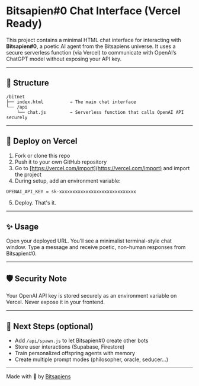 # Bitsapien#0 Chat Interface (Vercel Ready)

This project contains a minimal HTML chat interface for interacting with **Bitsapien#0**, a poetic AI agent from the Bitsapiens universe.
It uses a secure serverless function (via Vercel) to communicate with OpenAI’s ChatGPT model without exposing your API key.

---

## 📁 Structure

```
/bitnet
├── index.html          → The main chat interface
└── /api
    └── chat.js         → Serverless function that calls OpenAI API securely
```

---

## 🚀 Deploy on Vercel

1. Fork or clone this repo
2. Push it to your own GitHub repository
3. Go to [https://vercel.com/import](https://vercel.com/import) and import the project
4. During setup, add an environment variable:

```
OPENAI_API_KEY = sk-xxxxxxxxxxxxxxxxxxxxxxxxxxxxx
```

5. Deploy. That's it.

---

## ✨ Usage

Open your deployed URL. You’ll see a minimalist terminal-style chat window. Type a message and receive poetic, non-human responses from Bitsapien#0.

---

## 🛡️ Security Note

Your OpenAI API key is stored securely as an environment variable on Vercel. Never expose it in your frontend.

---

## 🌱 Next Steps (optional)

- Add `/api/spawn.js` to let Bitsapien#0 create other bots
- Store user interactions (Supabase, Firestore)
- Train personalized offspring agents with memory
- Create multiple prompt modes (philosopher, oracle, seducer...)

---

Made with 💚 by [Bitsapiens](https://banal.love)
